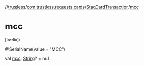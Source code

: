 //[trustless](../../../index.md)/[com.trustless.requests.cards](../index.md)/[StaqCardTransaction](index.md)/[mcc](mcc.md)

# mcc

[kotlin]\

@SerialName(value = &quot;MCC&quot;)

val [mcc](mcc.md): [String](https://kotlinlang.org/api/latest/jvm/stdlib/kotlin/-string/index.html)? = null
